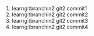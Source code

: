 1. learngitbranchin2 git2 commit1
2. learngitbranchin2 git2 commit2
3. learngitbranchin2 git2 commit3
4. learngitbranchin2 git2 commit4
